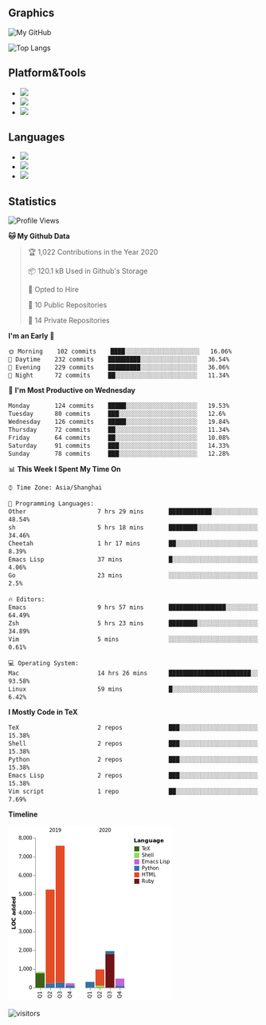 ## Graphics

![My GitHub](https://github-readme-stats.vercel.app/api?username=SteamedFish&count_private=true&show_icons=true&theme=buefy&include_all_commits=false)

![Top Langs](https://github-readme-stats.vercel.app/api/top-langs/?username=SteamedFish&theme=buefy&hide=ruby&count_private=true&show_icons=true&layout=compact)

## Platform&Tools

* [![](https://img.shields.io/badge/ArchLinux--purple?style=flat-square&logo=ArchLinux)](https://www.archlinux.org/)
* [![](https://img.shields.io/badge/Gentoo-testing-purple?style=flat-square&logo=Gentoo)](https://www.gentoo.org/)
* [![](https://img.shields.io/badge/Doom%20Emacs-28-blue?style=flat-square&logo=Gnu%20emacs&logoColor=white)](https://www.gnu.org/software/emacs/)

## Languages

* [![](https://img.shields.io/badge/-Python-3776AB?style=flat-square&logo=python&logoColor=white)](https://www.python.org/)
* [![](https://img.shields.io/badge/-Bash-00ADD8?style=flat-square&logo=Gnu-bash&logoColor=white)](https://www.gnu.org/software/bash/)
* [![](https://img.shields.io/badge/-Go-00ADD8?style=flat-square&logo=go&logoColor=white)](https://golang.org/)

## Statistics

<!--START_SECTION:waka-->
![Profile Views](http://img.shields.io/badge/Profile%20Views-13-blue)

**🐱 My Github Data** 

> 🏆 1,022 Contributions in the Year 2020
 > 
> 📦 120.1 kB Used in Github's Storage 
 > 
> 💼 Opted to Hire
 > 
> 📜 10 Public Repositories 
 > 
> 🔑 14 Private Repositories  
 > 
**I'm an Early 🐤** 

```text
🌞 Morning    102 commits    ████░░░░░░░░░░░░░░░░░░░░░   16.06% 
🌆 Daytime    232 commits    █████████░░░░░░░░░░░░░░░░   36.54% 
🌃 Evening    229 commits    █████████░░░░░░░░░░░░░░░░   36.06% 
🌙 Night      72 commits     ██░░░░░░░░░░░░░░░░░░░░░░░   11.34%

```
📅 **I'm Most Productive on Wednesday** 

```text
Monday       124 commits    █████░░░░░░░░░░░░░░░░░░░░   19.53% 
Tuesday      80 commits     ███░░░░░░░░░░░░░░░░░░░░░░   12.6% 
Wednesday    126 commits    █████░░░░░░░░░░░░░░░░░░░░   19.84% 
Thursday     72 commits     ██░░░░░░░░░░░░░░░░░░░░░░░   11.34% 
Friday       64 commits     ██░░░░░░░░░░░░░░░░░░░░░░░   10.08% 
Saturday     91 commits     ███░░░░░░░░░░░░░░░░░░░░░░   14.33% 
Sunday       78 commits     ███░░░░░░░░░░░░░░░░░░░░░░   12.28%

```


📊 **This Week I Spent My Time On** 

```text
⌚︎ Time Zone: Asia/Shanghai

💬 Programming Languages: 
Other                    7 hrs 29 mins       ████████████░░░░░░░░░░░░░   48.54% 
sh                       5 hrs 18 mins       ████████░░░░░░░░░░░░░░░░░   34.46% 
Cheetah                  1 hr 17 mins        ██░░░░░░░░░░░░░░░░░░░░░░░   8.39% 
Emacs Lisp               37 mins             █░░░░░░░░░░░░░░░░░░░░░░░░   4.06% 
Go                       23 mins             ░░░░░░░░░░░░░░░░░░░░░░░░░   2.5%

🔥 Editors: 
Emacs                    9 hrs 57 mins       ████████████████░░░░░░░░░   64.49% 
Zsh                      5 hrs 23 mins       ████████░░░░░░░░░░░░░░░░░   34.89% 
Vim                      5 mins              ░░░░░░░░░░░░░░░░░░░░░░░░░   0.61%

💻 Operating System: 
Mac                      14 hrs 26 mins      ███████████████████████░░   93.58% 
Linux                    59 mins             █░░░░░░░░░░░░░░░░░░░░░░░░   6.42%

```

**I Mostly Code in TeX** 

```text
TeX                      2 repos             ███░░░░░░░░░░░░░░░░░░░░░░   15.38% 
Shell                    2 repos             ███░░░░░░░░░░░░░░░░░░░░░░   15.38% 
Python                   2 repos             ███░░░░░░░░░░░░░░░░░░░░░░   15.38% 
Emacs Lisp               2 repos             ███░░░░░░░░░░░░░░░░░░░░░░   15.38% 
Vim script               1 repo              ██░░░░░░░░░░░░░░░░░░░░░░░   7.69%

```


**Timeline**

![Chart not found](https://raw.githubusercontent.com/SteamedFish/SteamedFish/master/charts/bar_graph.png) 


<!--END_SECTION:waka-->

![visitors](https://visitor-badge.laobi.icu/badge?page_id=SteamedFish.SteamedFish)
